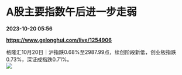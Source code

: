 # A股主要指数午后进一步走弱

**2023-10-20 05:56**

**https://www.gelonghui.com/live/1254906**

格隆汇10月20日｜沪指跌0.68%至2987.99点，续创阶段新低，创业板指跌0.73%，深证成指跌0.71%。  
![](https://img3.gelonghui.com/5adca-bdb99c6a-930c-4743-8d63-1cd19c06f667.png)